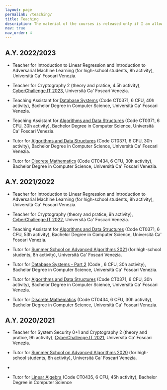 ```yaml
---
layout: page
permalink: /teaching/
title: Teaching
description: The material of the courses is released only if I am allowed to do it by the University.
nav: true
nav_order: 4
---
```


## A.Y. 2022/2023

- Teacher for Introduction to Linear Regression and Introduction to Adversarial Machine Learning (for high-school students, 8h activity), Università Ca' Foscari Venezia.

- Teacher for Cryptography 2 (theory and pratice, 4.5h activity), [CyberChallenge.IT 2023](https://cyberchallenge.it/), Università Ca' Foscari Venezia.

- Teaching Assistant for [Database Systems](https://www.unive.it/data/course/354579) (Code CT0371, 6 CFU, 40h activity), Bachelor Degree in Computer Science, Università Ca' Foscari Venezia.

- Teaching Assistant for [Algorithms and Data Structures](https://www.unive.it/data/insegnamento/354582) (Code CT0371, 6 CFU, 30h activity), Bachelor Degree in Computer Science, Università Ca' Foscari Venezia.

- Tutor for [Algorithms and Data Structures](https://www.unive.it/data/insegnamento/354582) (Code CT0371, 6 CFU, 30h activity), Bachelor Degree in Computer Science, Università Ca' Foscari Venezia.

- Tutor for [Discrete Mathematics](https://www.unive.it/data/insegnamento/379940) (Code CT0434, 6 CFU, 30h activity), Bachelor Degree in Computer Science, Università Ca' Foscari Venezia.

## A.Y. 2021/2022

- Teacher for Introduction to Linear Regression and Introduction to Adversarial Machine Learning (for high-school students, 8h activity), Università Ca' Foscari Venezia.

- Teacher for Cryptography (theory and pratice, 9h activity), [CyberChallenge.IT 2022](https://cyberchallenge.it/), Università Ca' Foscari Venezia.
  
- Teaching Assistant for [Algorithms and Data Structures](https://www.unive.it/data/insegnamento/339890) (Code CT0371, 6 CFU, 53h activity), Bachelor Degree in Computer Science, Università Ca' Foscari Venezia.

- Tutor for [Summer School on Advanced Algorithms 2021](https://sites.google.com/unive.it/scuolaalgoritmi21) (for high-school students, 8h activity), Università Ca' Foscari Venezia.

- Tutor for [Database Systems - Part 2](https://www.unive.it/data/course/339899) (Code , 6 CFU, 30h activity), Bachelor Degree in Computer Science, Università Ca' Foscari Venezia.

- Tutor for [Algorithms and Data Structures](https://www.unive.it/data/insegnamento/339890) (Code CT0371, 6 CFU, 30h activity), Bachelor Degree in Computer Science, Università Ca' Foscari Venezia.

- Tutor for [Discrete Mathematics](https://www.unive.it/data/insegnamento/354860) (Code CT0434, 6 CFU, 30h activity), Bachelor Degree in Computer Science, Università Ca' Foscari Venezia.

## A.Y. 2020/2021

- Teacher for System Security 0+1 and Cryptography 2 (theory and pratice, 9h activity), [CyberChallenge.IT 2021](https://cyberchallenge.it/), Università Ca' Foscari Venezia.  

- Tutor for [Summer School on Advanced Algorithms 2020](https://sites.google.com/unive.it/algoritmi2020/) (for high-school students, 8h activity), Università Ca' Foscari Venezia.
- 
- Tutor for [Linear Algebra](https://www.unive.it/data/insegnamento/332797/persone) (Code CT0435, 6 CFU, 45h activity), Bachelor Degree in Computer Science

